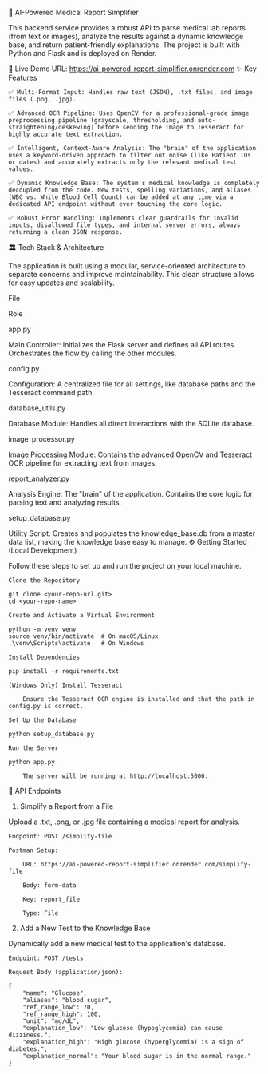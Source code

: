 🔬 AI-Powered Medical Report Simplifier

This backend service provides a robust API to parse medical lab reports (from text or images), analyze the results against a dynamic knowledge base, and return patient-friendly explanations. The project is built with Python and Flask and is deployed on Render.

🚀 Live Demo URL: https://ai-powered-report-simplifier.onrender.com
✨ Key Features

    ✅ Multi-Format Input: Handles raw text (JSON), .txt files, and image files (.png, .jpg).

    ✅ Advanced OCR Pipeline: Uses OpenCV for a professional-grade image preprocessing pipeline (grayscale, thresholding, and auto-straightening/deskewing) before sending the image to Tesseract for highly accurate text extraction.

    ✅ Intelligent, Context-Aware Analysis: The "brain" of the application uses a keyword-driven approach to filter out noise (like Patient IDs or dates) and accurately extracts only the relevant medical test values.

    ✅ Dynamic Knowledge Base: The system's medical knowledge is completely decoupled from the code. New tests, spelling variations, and aliases (WBC vs. White Blood Cell Count) can be added at any time via a dedicated API endpoint without ever touching the core logic.

    ✅ Robust Error Handling: Implements clear guardrails for invalid inputs, disallowed file types, and internal server errors, always returning a clean JSON response.

🏛️ Tech Stack & Architecture

The application is built using a modular, service-oriented architecture to separate concerns and improve maintainability. This clean structure allows for easy updates and scalability.

File
	

Role

app.py
	

Main Controller: Initializes the Flask server and defines all API routes. Orchestrates the flow by calling the other modules.

config.py
	

Configuration: A centralized file for all settings, like database paths and the Tesseract command path.

database_utils.py
	

Database Module: Handles all direct interactions with the SQLite database.

image_processor.py
	

Image Processing Module: Contains the advanced OpenCV and Tesseract OCR pipeline for extracting text from images.

report_analyzer.py
	

Analysis Engine: The "brain" of the application. Contains the core logic for parsing text and analyzing results.

setup_database.py
	

Utility Script: Creates and populates the knowledge_base.db from a master data list, making the knowledge base easy to manage.
⚙️ Getting Started (Local Development)

Follow these steps to set up and run the project on your local machine.

    Clone the Repository

    git clone <your-repo-url.git>
    cd <your-repo-name>

    Create and Activate a Virtual Environment

    python -m venv venv
    source venv/bin/activate  # On macOS/Linux
    .\venv\Scripts\activate   # On Windows

    Install Dependencies

    pip install -r requirements.txt

    (Windows Only) Install Tesseract

        Ensure the Tesseract OCR engine is installed and that the path in config.py is correct.

    Set Up the Database

    python setup_database.py

    Run the Server

    python app.py

        The server will be running at http://localhost:5000.

🔌 API Endpoints
1. Simplify a Report from a File

Upload a .txt, .png, or .jpg file containing a medical report for analysis.

    Endpoint: POST /simplify-file

    Postman Setup:

        URL: https://ai-powered-report-simplifier.onrender.com/simplify-file

        Body: form-data

        Key: report_file

        Type: File

2. Add a New Test to the Knowledge Base

Dynamically add a new medical test to the application's database.

    Endpoint: POST /tests

    Request Body (application/json):

    {
        "name": "Glucose",
        "aliases": "blood sugar",
        "ref_range_low": 70,
        "ref_range_high": 100,
        "unit": "mg/dL",
        "explanation_low": "Low glucose (hypoglycemia) can cause dizziness.",
        "explanation_high": "High glucose (hyperglycemia) is a sign of diabetes.",
        "explanation_normal": "Your blood sugar is in the normal range."
    }

